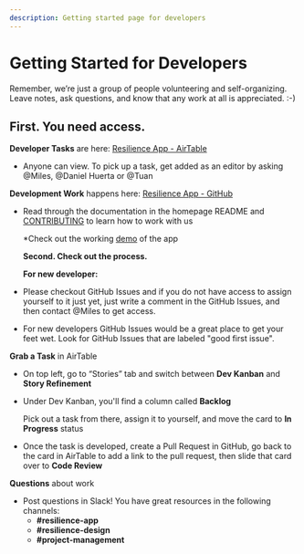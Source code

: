```yaml
---
description: Getting started page for developers
---
```


# Getting Started for Developers

Remember, we’re just a group of people volunteering and self-organizing. Leave notes, ask questions, and know that any work at all is appreciated. :-\)

## First. You need access.

**Developer Tasks** are here: [Resilience App - AirTable](https://airtable.com/tblRjd2McKgRW9MKj/viwlRRNI0PZIxrGkc?blocks=hide)

* Anyone can view. To pick up a task, get added as an editor by asking @Miles, @Daniel Huerta or @Tuan 

**Development Work** happens here: [Resilience App - GitHub](https://github.com/factn/resilience-app)

* Read through the documentation in the homepage README and [CONTRIBUTING](https://github.com/factn/resilience-app/blob/master/CONTRIBUTING.md) to learn how to work with us

  \*Check out the working [demo](https://mutualaidworld-frontend.herokuapp.com/) of the app

  **Second. Check out the process.**

  **For new developer:**

* Please checkout GitHub Issues and if you do not have access to assign yourself to it just yet, just write a comment in the GitHub Issues, and then contact @Miles to get access.
* For new developers GitHub Issues would be a great place to get your feet wet.  Look for GitHub Issues that are labeled "good first issue".

**Grab a Task** in AirTable

* On top left, go to “Stories” tab and switch between **Dev Kanban** and **Story Refinement**
* Under Dev Kanban, you'll find a column called **Backlog**

  Pick out a task from there, assign it to yourself, and move the card to **In Progress** status

* Once the task is developed, create a Pull Request in GitHub, go back to the card in AirTable to add a link to the pull request, then slide that card over to **Code Review**

**Questions** about work

* Post questions in Slack! You have great resources in the following channels:
  * **\#resilience-app**
  * **\#resilience-design**
  * **\#project-management**

